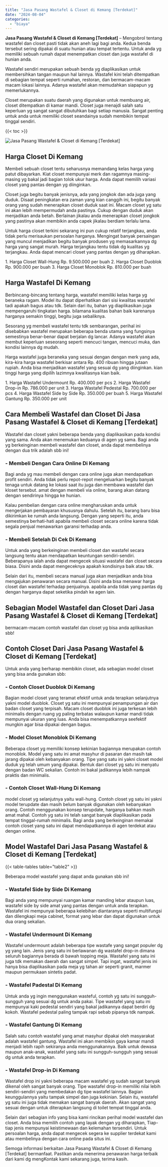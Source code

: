 ```yaml
---
title: "Jasa Pasang Wastafel & Closet di Kemang [Terdekat]"
date: "2024-08-04"
categories: 
  - "biaya"
---
```


**Jasa Pasang Wastafel & Closet di Kemang \[Terdekat\]** – Mengobrol tentang wastafel dan closet pasti tidak akan aneh lagi bagi anda. Kedua benda tersebut sering dipakai di suatu hunian atau tempat tertentu. Untuk anda yg memiliki sebuah rumah dapat menempatkan closet dan juga wastafel di hunian anda.

Wastafel sendiri merupakan sebuah benda yg diaplikasikan untuk membersihkan tangan maupun hal lainnya. Wastafel kini telah ditempatkan di sebagian tempat seperti rumahan, restoran, dan bermacam-macam macam lokasi lainnya. Adanya wastafel akan memudahkan siapapun yg memerlukannya.

Closet merupakan suatu daerah yang digunakan untuk membuang air, closet ditempatkan di kamar mandi. Closet juga menajdi salah satu keperluan yg sangat sangat dibutuhkan bagi setiap manusia. Sangat penting untuk anda untuk memiliki closet seandainya sudah membikin tempat tinggal sendiri.

{{< toc >}}

![Jasa Pasang Wastafel & Closet di Kemang [Terdekat]](/images/wastafel-closet-murah22.png)

## Harga Closet Di Kemang

Membeli sebuah closet tentu seharusnya memandang kelas harga yang patut dibayarkan. Kiat closet mempunyai merk dan ragamnya masing-masing yg bakal jadi bagian tolok ukur harga. Anda dapat memilih variasi closet yang pantas dengan yg diinginkan.

Closet juga begitu banyak jenisnya, ada yang jongkok dan ada juga yang duduk. Disaat peningkatan era zaman yang kian canggih ini, begitu banyak orang yang sudah menerapkan closet duduk saat ini. Macam closet yg satu ini akan lebih mempermudah anda pastinya. Cukup dengan duduk akan menjadikan anda betah. Berlainan jikalau anda menerapkan closet jongkok yang pastinya akan membikin anda capek jikalau berdiam terlalu lama.

Untuk harga closet terkini sekarang ini pun cukup relatif terjangkau, anda tidak perlu merisaukan persoalan harganya. Mengingat banyak persaingan yang muncul menjadikan begitu banyak produsen yg memasarkannya dg harga yang sangat murah. Harga terjangkau tentu tidak dg kualitas yg terjangkau. Anda dapat mencari closet yang pantas dengan yg diharapkan.

1\. Harga Closet Wall-Hung Rp. 9.500.000 per buah 2. Harga Closet Duoblok Rp. 900.000 per buah 3. Harga Closet Monoblok Rp. 810.000 per buah

## Harga Wastafel Di Kemang

Berbincang-bincang tentang harga, wastafel memiliki kelas harga yg beraneka ragam. Model itu dapat diperhatikan dari sisi kwalitas wastafel tadi apakah bagus atau tdk. Selain dari itu, bahan yg diaplikasikan juga mempengaruhi tingkatan harga. bilamana kualitas bahan baik karenanya harganya semakin tinggi, begitu juga sebaliknya.

Sesorang yg membeli wastafel tentu tdk sembarangan, perihal ini disebabkan wastafel merupakan beberapa benda utama yang fungsinya semestinya benar-benar dapat berjalan dg lancar. Adanya wastafel akan membut keperluan seseorang seperti mencuci tangan, mencuci muka, dan kondisi lainnya dg mudah.

Harga wastafel juga beraneka yang sesuai dengan dengan merk yang ada, kira-kira harga wastafel berkisar antara Rp. 400 ribuan hingga jutaan rupiah. Anda bisa menjadikan wastafel yang sesuai dg yang diinginkan. kian tinggi harga yang dipilih lazimnya kwalitasnya kian baik.

1\. Harga Wastafel Undermount Rp. 400.000 per pcs 2. Harga Wastafel Drop-in Rp. 786.000 per unit 3. Harga Wastafel Pedestal Rp. 700.000 per pcs 4. Harga Wastafel Side by Side Rp. 350.000 per buah 5. Harga Wastafel Gantung Rp. 350.000 per unit

## Cara Membeli Wastafel dan Closet Di Jasa Pasang Wastafel & Closet di Kemang \[Terdekat\]

Wastafel dan closet yakni beberapa benda yang diaplikasikan pada kondisi yang sama. Anda akan menemukan keduanya di agen yg sama. Bagi anda yg berkeinginan membeli wastafel dan closet, anda dapat membelinya dengan dua trik adalah sbb ini!

### \- Membeli Dengan Cara Online Di Kemang

Bagi anda yg mau membeli dengan cara online juga akan mendapatkan profit sendiri. Anda tidak perlu repot-repot mengeluarkan begitu banyak tenaga untuk datang ke lokasi saat itu juga dan membawa wastafel dan kloset tersebut. amat dengan membeli via online, barang akan datang dengan sendirinya hingga ke hunian.

Kalau pembelian dengan cara online mengharuskan anda untuk mengerjakan pembayaran khususnya dahulu. Setelah itu, barang baru bisa dikirimkan ke rumah anda langsung. Dengan yang seperti itu, anda semestinya berhati-hati apabila membeli closet secara online karena tidak segala penjual menawarkan garansi terhadap anda.

### \- Membeli Setelah Di Cek Di Kemang

Untuk anda yang berkeinginan membeli closet dan wastafel secara langsung tentu akan mendapatkan keuntungan sendiri-sendiri. Beberapanya ialah anda dapat mengecek situasi wastafel dan closet secara biasa. Disini anda dapat mengeceknya apakah kondisinya baik atau tdk.

Selain dari itu, membeli secara manual juga akan menjadikan anda bisa mengajukan penawaran secara manual. Disini anda bisa menawar harga closet dan wastafel terhadap penjualnya. apabila anda tidak yang pantas dg dengan harganya dapat seketika pindah ke agen lain.

## Sebagian Model Wastafel dan Closet Dari Jasa Pasang Wastafel & Closet di Kemang \[Terdekat\]

bermacam-macam contoh wastafel dan closet yg bisa anda aplikasikan sbb!

## Contoh Closet Dari Jasa Pasang Wastafel & Closet di Kemang \[Terdekat\]

Untuk anda yang berharap membikin closet, ada sebagian model closet yang bisa anda gunakan sbb:

### \- Contoh Closet Duoblok Di Kemang

Bagian model closet yang teramat efektif untuk anda terapkan selanjutnya yakni model duoblok. Closet yg satu ini mempunyai penampungan air dan badan closet yang terpisah. Macam closet duoblok ini juga terkesan lebih minimalis dengan ruang yg paling terbatas walaupun kamar mandi tidak mempunyai ukuran yang luas. Anda bisa menempatkannya seefektif mungkin agar bisa dipakai dengan bagus.

### \- Model Closet Monoblok Di Kemang

Beberapa closet yg memiliki konsep kekinian bagiannya merupakan contoh monoblok. Model yang satu ini amat masyhur di pasaran dan masih tak jarang dipakai oleh kebanyakan orang. Tipe yang satu ini yakni closet model duduk yg telah umum yang dipakai. Bentuk dari closet yg satu ini menyatu dengan badan WC sekalian. Contoh ini bakal jadikannya lebih nampak praktis dan minimalis.

### \- Contoh Closet Wall-Hung Di Kemang

model closet yg selanjutnya yaitu wall-hung. Contoh closet yg satu ini yakni model terupdate dan masih belum banyak digunakan oleh kebanyakan orang. Contoh menggunakan konsep terupdate, harganya bahkan masih amat mahal. Contoh yg satu ini telah sangat banyak diaplikasikan pada tempat tinggal-rumah minimalis. Bagi anda yang berkeinginan memakai contoh closet yang satu ini dapat mendapatkannya di agen terdekat atau dengan online.

## Model Wastafel Dari Jasa Pasang Wastafel & Closet di Kemang \[Terdekat\]

{{< table-tables table="table2" >}}

Beberapa model wastafel yang dapat anda gunakan sbb ini!

### \- Wastafel Side by Side Di Kemang

Bagi anda yang mempunyai ruangan kamar manding lebar ataupun luas, wastafel side by side amat yang pantas dengan untuk anda terapkan. Wastafel ini mempunyai beberapa kelebihan diantaranya seperti multifungsi dan dilengkapi meja cabinet, format yang lebar dan dapat digunakan untuk dua orang sekalian.

### \- Wastafel Undermount Di Kemang

Wastafel undermount adalah beberapa tipe wastafe yang sangat populer dg yg yang lain. Jenis yang satu ini berlawanan dg wastafel drop-in dimana seluruh bagiannya berada di bawah topping meja. Wastafel yang satu ini juga tdk memakan daerah dan sangat simpel. Tapi ingat, wastafel jenis ini hanya bisa diaplikasikan pada meja yg tahan air seperti granit, marmer maupun permukaan sintetis padat.

### \- Wastafel Padestal Di Kemang

Untuk anda yg ingin menggunakan wasteful, contoh yg satu ini sungguh-sungguh yang sesuai dg untuk anda pakai. Tipe wastafel yang satu ini mempunyai kaki pedestal sendiri yang bakal jadikannya dapat berdiri dg kokoh. Wastafel pedestal paling tampak rapi sebab pipanya tdk nampak.

### \- Wastafel Gantung Di Kemang

Salah satu contoh wastafel yang amat masyhur dipakai oleh masyarakat adalah wastafel gantung. Wastafel ini akan membikin gaya kamar mandi menjadi lebih rapih sekiranya anda menggunakannya. Baik untuk dewasa maupun anak-anak, wastafel yang satu ini sungguh-sungguh yang sesuai dg untuk anda terapkan.

### \- Wastafel Drop-in Di Kemang

Wastafel drop ini yakni beberapa macam wastafel yg sudah sangat banyak dikenal oleh sangat banyak orang. Tipe wastafel drop-in memiliki nilai lebih sendiri-sendiri yang membedakan dg tipe wastafel lainnya. Bagian keunggulannya yaitu tampak simpel dan juga kekinian. Selain itu, wastafel yg satu ini juga tidak memakan sangat banyak daerah. Akan sangat yang sesuai dengan untuk diterapkan langsung di toilet tempat tinggal anda.

Selain dari sebagian info yang bisa kami rincikan perihal model wastafel dan closet. Anda bisa memilih contoh yang layak dengan yg diharapkan, Tiap-tiap jenis mempunyai keistimewaan dan kelemahan tersendiri. Untuk persoalan harga, anda dapat mengecek segera ke supplier terdekat kami atau membelinya dengan cara online pada situs ini.

Semoga informasi berkaitan Jasa Pasang Wastafel & Closet di Kemang \[Terdekat\] bermanfaat. Pastikan anda menerima penawaran harga terbaik dari kami dg mengKontak kami sekarang juga, terima kasih.
